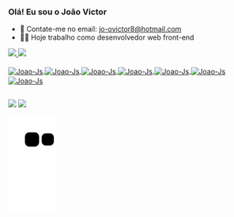 ### Olá! Eu sou o João Victor

- 📧 Contate-me no email: jo-ovictor8@hotmail.com
- 👨‍💻 Hoje trabalho como desenvolvedor web front-end

<div>
  <a href="https://github.com/joaovictorcfr/joaovictorcfr">
  <img height="200em" src="https://github-readme-stats.vercel.app/api?username=joaovictorcfr&show_icons=true&theme=dracula&include_all_commits=true&count_private=true"/>
  <img height="200em" src="https://github-readme-stats.vercel.app/api/top-langs/?username=joaovictorcfr&layout=compact&langs_count=16&theme=dracula"/>
</div>
  
 <div style="display: inline_block"><br>
   
   <img align="center" alt="Joao-Js" height="30" width="40" src="https://cdn.jsdelivr.net/gh/devicons/devicon/icons/javascript/javascript-original.svg" />
   <img align="center" alt="Joao-Js" height="30" width="40" src="https://cdn.jsdelivr.net/gh/devicons/devicon/icons/react/react-original.svg" />
   <img align="center" alt="Joao-Js" height="30" width="40" src="https://cdn.jsdelivr.net/gh/devicons/devicon/icons/html5/html5-original.svg" />
   <img align="center" alt="Joao-Js" height="30" width="40" src="https://cdn.jsdelivr.net/gh/devicons/devicon/icons/css3/css3-original.svg" />
   <img align="center" alt="Joao-Js" height="30" width="40" src="https://cdn.jsdelivr.net/gh/devicons/devicon/icons/postgresql/postgresql-original.svg" />
   <img align="center" alt="Joao-Js" height="30" width="40" src="https://cdn.jsdelivr.net/gh/devicons/devicon/icons/java/java-original.svg" />
   <img align="center" alt="Joao-Js" height="30" width="40" src="https://cdn.jsdelivr.net/gh/devicons/devicon/icons/mysql/mysql-original.svg" />
</div>
  
  ##
  
<div>
  <a href="https://www.instagram.com/joaovictorcfr/" target="_blank"><img src="https://img.shields.io/badge/Instagram-E4405F?style=for-the-badge&logo=instagram&logoColor=white" target="blank"></a>
    <a href="https://www.linkedin.com/in/jo%C3%A3o-victor-ferreira-3100a811b/" target="_blank"><img src="https://img.shields.io/badge/LinkedIn-0077B5?style=for-the-badge&logo=linkedin&logoColor=white" target="blank"></a>
</div>

![snake gif](https://github.com/joaovictorcfr/joaovictorcfr/blob/output/github-contribution-grid-snake.svg)
